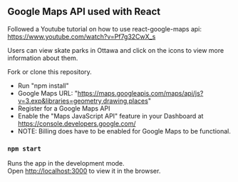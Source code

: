 ## Google Maps API used with React
Followed a Youtube tutorial on how to use react-google-maps api: https://www.youtube.com/watch?v=Pf7g32CwX_s

Users can view skate parks in Ottawa and click on the icons to view more information about them.

Fork or clone this repository.
- Run "npm install"
- Google Maps URL: "https://maps.googleapis.com/maps/api/js?v=3.exp&libraries=geometry,drawing,places"
- Register for a Google Maps API
- Enable the "Maps JavaScript API" feature in your Dashboard at https://console.developers.google.com/
- NOTE: Billing does have to be enabled for Google Maps to be functional.

### `npm start`

Runs the app in the development mode.<br />
Open [http://localhost:3000](http://localhost:3000) to view it in the browser.



